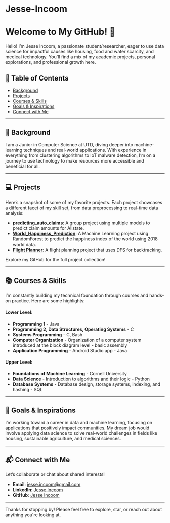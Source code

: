 # Jesse-Incoom


<!--
**AnushaAbdulla/AnushaAbdulla** is a ✨ _special_ ✨ repository because its `README.md` (this file) appears on your GitHub profile.
-->

# Welcome to My GitHub! 👋

Hello! I’m Jesse Incoom, a passionate student/researcher, eager to use data science for impactful causes like housing, food and water scarcity, and medical technology. You'll find a mix of my academic projects, personal explorations, and professional growth here. 

## 📖 Table of Contents
- [Background](#-Background)
- [Projects](#-Projects)
- [Courses & Skills](#-Courses--Skills)
- [Goals & Inspirations](#-Goals--Inspirations)
- [Connect with Me](#-Connect-with-Me)

---

## 🌟 Background

I am a Junior in Computer Science at UTD, diving deeper into machine-learning techniques and real-world applications. With experience in everything from clustering algorithms to IoT malware detection, I’m on a journey to use technology to make resources more accessible and beneficial for all.

---

## 💻 Projects

Here’s a snapshot of some of my favorite projects. Each project showcases a different facet of my skill set, from data preprocessing to real-time data analysis:

- **[predicting_auto_claims](https://github.com/AnushaAbdulla/predicting_auto_claims/tree/Allstate-Project)**: A group project using multiple models to predict claim amounts for Allstate.
- **[World_Happiness_Prediction](https://github.com/Jesse-TD/ML_Prediction_Project)**: A Machine Learning project using RandomForest to predict the happiness index of the world using 2018 world data.
- **[Flight Planner](https://github.com/Jesse-TD/DFS-Flight-Project)**: A flight planning project that uses DFS for backtracking.

Explore my GitHub for the full project collection!

---

## 📚 Courses & Skills

I’m constantly building my technical foundation through courses and hands-on practice. Here are some highlights:

#### **Lower Level**:
- **Programming 1** - Java
- **Programming 2, Data Structures, Operating Systems** - C
- **Systems Programming** - C, Bash
- **Computer Organization** - Organization of a computer system introduced at the block diagram level - basic assembly
- **Application Programming** - Android Studio app - Java
  
#### **Upper Level**:
- **Foundations of Machine Learning** - Cornell University
- **Data Science** - Introduction to algorithms and their logic - Python
- **Database Systems** - Database design, storage systems, indexing, and hashing - SQL

---

## 🚀 Goals & Inspirations

I’m working toward a career in data and machine learning, focusing on applications that positively impact communities. My dream job would involve applying data science to solve real-world challenges in fields like housing, sustainable agriculture, and medical sciences.

---

## 📬 Connect with Me

Let’s collaborate or chat about shared interests!  
- **Email**: jesse.incoom@gmail.com
- **LinkedIn**: [Jesse Incoom](https://www.linkedin.com/in/jesseincoom/)
- **GitHub**: [Jesse Incoom](https://github.com/Jesse-TD)
--- 

Thanks for stopping by! Please feel free to explore, star, or reach out about anything you're looking at. 

